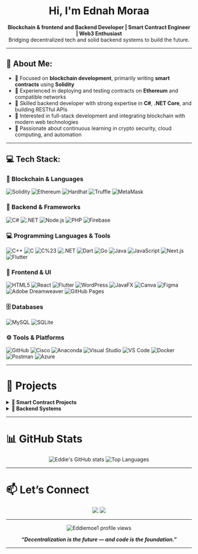 
<h1 align="center">Hi, I'm Ednah Moraa</h1>

<p align="center">
  <strong>Blockchain & frontend and Backend Developer | Smart Contract Engineer | Web3 Enthusiast</strong><br/>
  Bridging decentralized tech and solid backend systems to build the future.
</p>

---

## 💫 About Me:

- 🔹 Focused on **blockchain development**, primarily writing **smart contracts** using **Solidity**  
- 🔹 Experienced in deploying and testing contracts on **Ethereum** and compatible networks  
- 🔹 Skilled backend developer with strong expertise in **C#**, **.NET Core**, and building RESTful APIs  
- 🔹 Interested in full-stack development and integrating blockchain with modern web technologies  
- 🔹 Passionate about continuous learning in crypto security, cloud computing, and automation  

---

## 💻 Tech Stack:

### 🧱 Blockchain & Languages  
![Solidity](https://img.shields.io/badge/Solidity-363636?style=for-the-badge&logo=solidity&logoColor=white)
![Ethereum](https://img.shields.io/badge/Ethereum-3C3C3D?style=for-the-badge&logo=ethereum&logoColor=white)
![Hardhat](https://img.shields.io/badge/Hardhat-1C1C1C?style=for-the-badge&logo=ethereum&logoColor=yellow)
![Truffle](https://img.shields.io/badge/Truffle-3C1E1E?style=for-the-badge&logo=truffle&logoColor=white)
![MetaMask](https://img.shields.io/badge/MetaMask-F6851B?style=for-the-badge&logo=metamask&logoColor=white)

### 🔧 Backend & Frameworks  
![C#](https://img.shields.io/badge/C%23-68217A?style=for-the-badge&logo=csharp&logoColor=white)
![.NET](https://img.shields.io/badge/.NET-512BD4?style=for-the-badge&logo=dotnet&logoColor=white)
![Node.js](https://img.shields.io/badge/Node.js-339933?style=for-the-badge&logo=nodedotjs&logoColor=white)
![PHP](https://img.shields.io/badge/PHP-777BB4?style=for-the-badge&logo=php&logoColor=white)
![Firebase](https://img.shields.io/badge/Firebase-FFCA28?style=for-the-badge&logo=firebase&logoColor=black)

### 💻 Programming Languages & Tools  
![C++](https://img.shields.io/badge/C++-00599C?style=for-the-badge&logo=c%2b%2b&logoColor=white)
![C](https://img.shields.io/badge/C-00599C?style=for-the-badge&logo=c&logoColor=white)
![C%23](https://img.shields.io/badge/C%23-239120?style=for-the-badge&logo=c-sharp&logoColor=white)
![.NET](https://img.shields.io/badge/.NET-512BD4?style=for-the-badge&logo=dot-net&logoColor=white)
![Dart](https://img.shields.io/badge/Dart-0175C2?style=for-the-badge&logo=dart&logoColor=white)
![Go](https://img.shields.io/badge/Go-00ADD8?style=for-the-badge&logo=go&logoColor=white)
![Java](https://img.shields.io/badge/Java-007396?style=for-the-badge&logo=java&logoColor=white)
![JavaScript](https://img.shields.io/badge/JavaScript-F7DF1E?style=for-the-badge&logo=javascript&logoColor=black)
![Next.js](https://img.shields.io/badge/Next.js-000000?style=for-the-badge&logo=next.js&logoColor=white)
![Flutter](https://img.shields.io/badge/Flutter-02569B?style=for-the-badge&logo=flutter&logoColor=white)



### 🎨 Frontend & UI  
![HTML5](https://img.shields.io/badge/HTML5-E34F26?style=for-the-badge&logo=html5&logoColor=white)
![React](https://img.shields.io/badge/React-20232A?style=for-the-badge&logo=react&logoColor=61DAFB)
![Flutter](https://img.shields.io/badge/Flutter-02569B?style=for-the-badge&logo=flutter&logoColor=white)
![WordPress](https://img.shields.io/badge/WordPress-21759B?style=for-the-badge&logo=wordpress&logoColor=white)
![JavaFX](https://img.shields.io/badge/JavaFX-007396?style=for-the-badge&logo=java&logoColor=white)
![Canva](https://img.shields.io/badge/Canva-00C4CC?style=for-the-badge&logo=canva&logoColor=white)
![Figma](https://img.shields.io/badge/Figma-F24E1E?style=for-the-badge&logo=figma&logoColor=white)
![Adobe Dreamweaver](https://img.shields.io/badge/Adobe%20Dreamweaver-FF61F6?style=for-the-badge&logo=adobe&logoColor=white)
![GitHub Pages](https://img.shields.io/badge/GitHub%20Pages-121013?style=for-the-badge&logo=github&logoColor=white)

### 🗄️ Databases  
![MySQL](https://img.shields.io/badge/MySQL-4479A1?style=for-the-badge&logo=mysql&logoColor=white)
![SQLite](https://img.shields.io/badge/SQLite-003B57?style=for-the-badge&logo=sqlite&logoColor=white)

### ⚙️ Tools & Platforms  
![GitHub](https://img.shields.io/badge/GitHub-181717?style=for-the-badge&logo=github&logoColor=white)
![Cisco](https://img.shields.io/badge/Cisco-1BA0D7?style=for-the-badge&logo=cisco&logoColor=white)
![Anaconda](https://img.shields.io/badge/Anaconda-42B029?style=for-the-badge&logo=anaconda&logoColor=white)
![Visual Studio](https://img.shields.io/badge/Visual%20Studio-5C2D91?style=for-the-badge&logo=visualstudio&logoColor=white)
![VS Code](https://img.shields.io/badge/VS%20Code-007ACC?style=for-the-badge&logo=visualstudiocode&logoColor=white)
![Docker](https://img.shields.io/badge/Docker-2496ED?style=for-the-badge&logo=docker&logoColor=white)
![Postman](https://img.shields.io/badge/Postman-FF6C37?style=for-the-badge&logo=postman&logoColor=white)
![Azure](https://img.shields.io/badge/Azure-0089D6?style=for-the-badge&logo=microsoftazure&logoColor=white)

---

# 💼 Projects

<details>
  <summary><strong>📂 Smart Contract Projects</strong></summary>

- 🪙 **ERC-20 Token System** – Custom token with mint, burn, and ownership logic  
- 🗳️ **Decentralized Voting App** – Secure, transparent voting using Solidity + React  
- 🎨 **NFT Minting Platform** – ERC-721 contracts with metadata storage and minting dashboard  

</details>

<details>
  <summary><strong>📂 Backend Systems</strong></summary>

- 🧑‍🎓 **Student Management System** – Built with C#, .NET, EF Core & SQL Server  
- 📦 **Inventory Tracker API** – RESTful service using ASP.NET Core Web API  

</details>

---

# 📊 GitHub Stats

<p align="center">
  <img src="https://github-readme-stats.vercel.app/api?username=Eddiemoe1&show_icons=true&theme=radical" alt="Eddie's GitHub stats" />
  <img src="https://github-readme-stats.vercel.app/api/top-langs/?username=Eddiemoe1&layout=compact&theme=radical" alt="Top Languages" />
  <br/>
</p>

---

# 📫 Let’s Connect

<p align="center">
  <a href="https://www.linkedin.com/in/ednah-moraa-11744927a"><img src="https://img.shields.io/badge/LinkedIn-blue?style=for-the-badge&logo=linkedin&logoColor=white" /></a>
  <a href="mailto:ednahmoraa@gmail.com.com"><img src="https://img.shields.io/badge/Email-D14836?style=for-the-badge&logo=gmail&logoColor=white" /></a>
</p>

---

<p align="center">
  <img src="https://komarev.com/ghpvc/?username=Eddiemoe1&style=flat-square&color=blue" alt="Eddiemoe1 profile views" />
</p>

<p align="center"><i><b>“Decentralization is the future — and code is the foundation.”<b></i></p>

---

